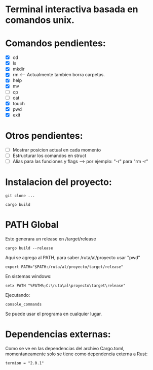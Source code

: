 # Terminal interactiva basada en comandos unix.

# Comandos pendientes:
- [x] cd
- [x] ls
- [x] mkdir
- [x] rm  <-- Actualmente tambien borra carpetas.
- [x] help
- [x] mv
- [ ] cp
- [ ] cat
- [x] touch 
- [x] pwd
- [x] exit

# Otros pendientes:
- [ ] Mostrar posicion actual en cada momento
- [ ] Estructurar los comandos en struct
- [ ] Alias para las funciones y flags --> por ejemplo: "-r" para "rm -r"

# Instalacion del proyecto:

    git clone ...
    
    cargo build
    
# PATH Global

Esto generara un release en /target/release

    cargo build --release
    
Aqui se agrega al PATH, para saber /ruta/al/proyecto usar "pwd"

    export PATH="$PATH:/ruta/al/proyecto/target/release"

En sistemas windows:

    setx PATH "%PATH%;C:\ruta\al\proyecto\target\release"

Ejecutando:

    console_commands

Se puede usar el programa en cualquier lugar.
    
# Dependencias externas:

Como se ve en las dependencias del archivo Cargo.toml, momentaneamente solo se tiene como
dependencia externa a Rust:

    termion = "2.0.1"
